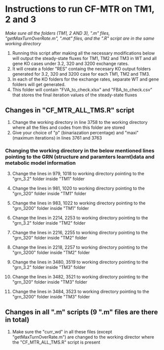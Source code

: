 # Instructions to run CF-MTR on TM1, 2 and 3

*Make sure all the folders (TM1, 2 AND 3), ".m" files, "getMaxTurnOverRate.m", ".mat" files, and the ".R" script  are in the same working directory*

1) Running this script after making all the necessary modifications below will output the steady-state fluxes for TM1, TM2 and TM3 in WT and all gene KO cases under 3.2, 320 and 3200 exchange rates.
2) It will create a folder "RES" containg the necesary KO output folders generated for 3.2, 320 and 3200 case for each TM1, TM2 and TM3.
3) In each of the KO folders for the exchange rates, separate WT and gene folders will get generated.
4) This folder will contain "FVA_to_check.xlsx" and "FBA_to_check.csv" that stores the final iteration values of the steady-state fluxes

## Changes in "CF_MTR_ALL_TMS.R" script
1) Change the working directory in line 3758 to the working directory where all the files and codes from this folder are stored
2) Give your choice of "p" (binariazation percentage) and "maxi" (maximum iterations) in lines 3761 and 3763 

### Changing the working directory in the below mentioned lines pointing to the GRN (structure and paramters learnt)data and metabolic model information 
3) Change the lines in 979, 1018 to working directory pointing to the "grn_3.2" folder inside "TM1" folder
4) Change the lines in 981, 1020 to working directory pointing to the "grn_320" folder inside "TM1" folder
5) Change the lines in 983, 1022 to working directory pointing to the "grn_3200" folder inside "TM1" folder

6) Change the lines in 2214, 2253 to working directory pointing to the "grn_3.2" folder inside "TM2" folder
7) Change the lines in 2216, 2255 to working directory pointing to the "grn_320" folder inside "TM2" folder
8) Change the lines in 2218, 2257 to working directory pointing to the "grn_3200" folder inside "TM2" folder

9) Change the lines in 3480, 3519 to working directory pointing to the "grn_3.2" folder inside "TM3" folder
7) Change the lines in 3482, 3521 to working directory pointing to the "grn_320" folder inside "TM3" folder
8) Change the lines in 3484, 3523 to working directory pointing to the "grn_3200" folder inside "TM3" folder

## Changes in all ".m" scripts (9 ".m" files are there in total)
1) Make sure the "curr_wd" in all these files (except "getMaxTurnOverRate.m") are changed to the working director where the "CF_MTR_ALL_TMS.R" script is present

